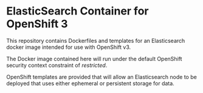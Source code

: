 ElasticSearch Container for OpenShift 3
=======================================

This repository contains Dockerfiles and templates for an Elasticsearch docker image intended for use with OpenShift v3.

The Docker image contained here will run under the default OpenShift security
context constraint of *restricted*.

OpenShift templates are provided that will allow an Elasticsearch node to be deployed that uses either ephemeral or persistent storage for data.
